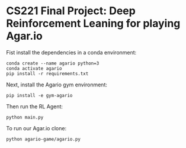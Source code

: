 # CS221 Final Project: Deep Reinforcement Leaning for playing Agar.io

Fist install the dependencies in a conda environment:

```shell script
conda create --name agario python=3
conda activate agario
pip install -r requirements.txt
```

Next, install the Agario gym environment:

```shell script
pip install -e gym-agario
```

Then run the RL Agent:

```shell script
python main.py
```

To run our Agar.io clone:

```shell script
python agario-game/agario.py
```